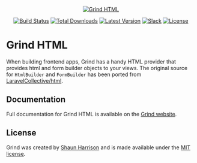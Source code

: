 <p align="center"><a href="https://grind.rocks"><img src="https://s3.amazonaws.com/assets.grind.rocks/docs/img/grind-html.svg" alt="Grind HTML" /></a></p>

<p align="center">
<a href="https://github.com/grindjs/grindjs/actions?query=workflow%3Ahtml"><img src="https://github.com/grindjs/grindjs/workflows/html/badge.svg" alt="Build Status"></a>
<a href="https://www.npmjs.com/package/grind-html"><img src="https://img.shields.io/npm/dt/grind-html.svg" alt="Total Downloads"></a>
<a href="https://www.npmjs.com/package/grind-html"><img src="https://img.shields.io/npm/v/grind-html.svg" alt="Latest Version"></a>
<a href="https:/grind.chat"><img src="https://grind.chat/badge.svg" alt="Slack"></a>
<a href="https://www.npmjs.com/package/grind-html"><img src="https://img.shields.io/npm/l/grind-html.svg" alt="License"></a>
</p>

# Grind HTML

When building frontend apps, Grind has a handy HTML provider that provides html and form builder objects to your views. The original source for `HtmlBuilder` and `FormBuilder` has been ported from [LaravelCollective/html](https://github.com/LaravelCollective/html).

## Documentation

Full documentation for Grind HTML is available on the [Grind website](https://grind.rocks/docs/guides/html-builders).

## License

Grind was created by [Shaun Harrison](https://github.com/shnhrrsn) and is made available under the [MIT license](LICENSE).
